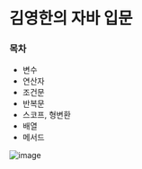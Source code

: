 # 김영한의 자바 입문

### 목차
* 변수
* 연산자
* 조건문
* 반복문
* 스코프, 형변환
* 배열
* 메서드

![image](https://github.com/user-attachments/assets/f3940889-9b2b-4dac-b5fd-ccc5fd1047b2)
